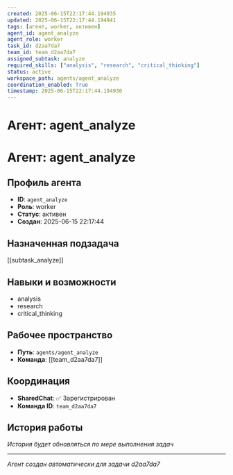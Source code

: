 ```yaml
---
created: 2025-06-15T22:17:44.194935
updated: 2025-06-15T22:17:44.194941
tags: [агент, worker, активен]
agent_id: agent_analyze
agent_role: worker
task_id: d2aa7da7
team_id: team_d2aa7da7
assigned_subtask: analyze
required_skills: ["analysis", "research", "critical_thinking"]
status: active
workspace_path: agents/agent_analyze
coordination_enabled: True
timestamp: 2025-06-15T22:17:44.194930
---
```


# Агент: agent_analyze

# Агент: agent_analyze

## Профиль агента

- **ID**: `agent_analyze`
- **Роль**: worker
- **Статус**: активен
- **Создан**: 2025-06-15 22:17:44

## Назначенная подзадача

[[subtask_analyze]]

## Навыки и возможности

- analysis
- research
- critical_thinking

## Рабочее пространство

- **Путь**: `agents/agent_analyze`
- **Команда**: [[team_d2aa7da7]]

## Координация

- **SharedChat**: ✅ Зарегистрирован
- **Команда ID**: `team_d2aa7da7`

## История работы

*История будет обновляться по мере выполнения задач*

---
*Агент создан автоматически для задачи d2aa7da7*
